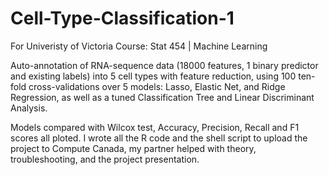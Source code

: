 # Cell-Type-Classification-1
For Univeristy of Victoria Course: Stat 454 | Machine Learning 

Auto-annotation of RNA-sequence data (18000 features, 1 binary predictor and existing labels) into 5 cell types with feature reduction, using 100 ten-fold cross-validations over 5 models: Lasso, Elastic Net, and Ridge Regression, as well as a tuned Classification Tree and Linear Discriminant Analysis. 

Models compared with Wilcox test, Accuracy, Precision, Recall and F1 scores all ploted. I wrote all the R code and the shell script to upload the project to Compute Canada, my partner helped with theory, troubleshooting, and the project presentation.
